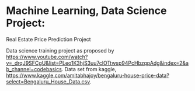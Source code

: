 # Machine Learning, Data Science Project: 
Real Estate Price Prediction Project

Data science training project as proposed by https://www.youtube.com/watch?v=_drqJ9SFCgU&list=PLeo1K3hjS3uu7clOTtwsp94PcHbzqpAdg&index=2&ab_channel=codebasics. Data set from kaggle, https://www.kaggle.com/amitabhajoy/bengaluru-house-price-data?select=Bengaluru_House_Data.csv. 
